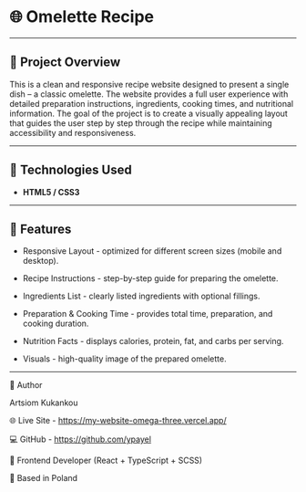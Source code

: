 # 🌐  Omelette Recipe

---

## 🧭 Project Overview

This is a clean and responsive recipe website designed to present a single dish – a classic omelette. The website provides a full user experience with detailed preparation instructions, ingredients, cooking times, and nutritional information. The goal of the project is to create a visually appealing layout that guides the user step by step through the recipe while maintaining accessibility and responsiveness.

---

## 🧱 Technologies Used

- **HTML5 / CSS3**

---

## 📱 Features

- Responsive Layout - optimized for different screen sizes (mobile and desktop).

- Recipe Instructions - step-by-step guide for preparing the omelette.

- Ingredients List - clearly listed ingredients with optional fillings.

- Preparation & Cooking Time - provides total time, preparation, and cooking duration.

- Nutrition Facts - displays calories, protein, fat, and carbs per serving.

- Visuals - high-quality image of the prepared omelette.

---

👤 Author

Artsiom Kukankou

🌐 Live Site - https://my-website-omega-three.vercel.app/

💻 GitHub - https://github.com/ypayel

🧠 Frontend Developer (React + TypeScript + SCSS)

📍 Based in Poland
